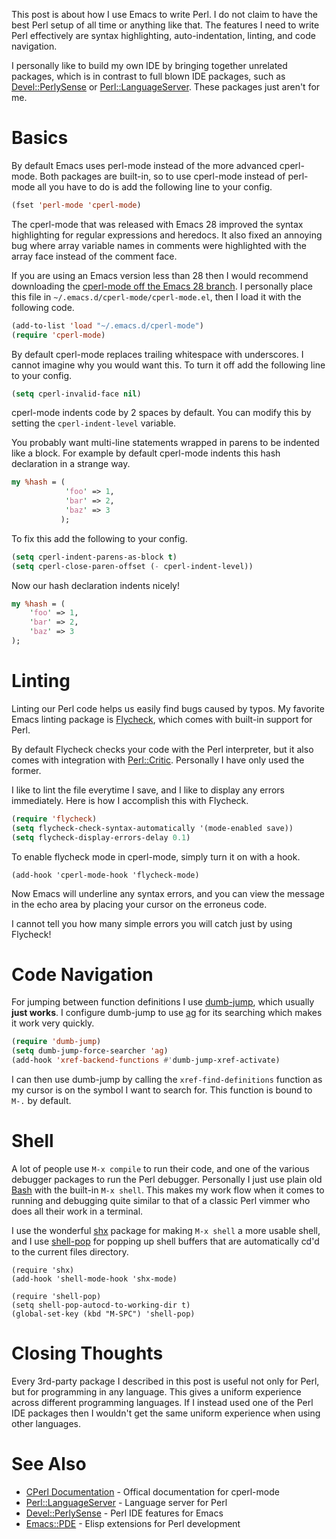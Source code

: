 This post is about how I use Emacs to write Perl. I do not claim to have the best Perl setup of all time or anything like that. The features I need to write Perl effectively are syntax highlighting, auto-indentation, linting, and code navigation.

I personally like to build my own IDE by bringing together unrelated packages, which is in contrast to full blown IDE packages, such as [Devel::PerlySense](https://metacpan.org/pod/Devel::PerlySense) or [Perl::LanguageServer](https://metacpan.org/pod/Perl::LanguageServer). These packages just aren't for me.


<a id="orga25e1f5"></a>

# Basics

By default Emacs uses perl-mode instead of the more advanced cperl-mode. Both packages are built-in, so to use cperl-mode instead of perl-mode all you have to do is add the following line to your config.

```lisp
(fset 'perl-mode 'cperl-mode)
```

The cperl-mode that was released with Emacs 28 improved the syntax highlighting for regular expressions and heredocs. It also fixed an annoying bug where array variable names in comments were highlighted with the array face instead of the comment face.

If you are using an Emacs version less than 28 then I would recommend downloading the [cperl-mode off the Emacs 28 branch](https://github.com/emacs-mirror/emacs/blob/emacs-28/lisp/progmodes/cperl-mode.el). I personally place this file in `~/.emacs.d/cperl-mode/cperl-mode.el`, then I load it with the following code.

```lisp
(add-to-list 'load "~/.emacs.d/cperl-mode")
(require 'cperl-mode)
```

By default cperl-mode replaces trailing whitespace with underscores. I cannot imagine why you would want this. To turn it off add the following line to your config.

```lisp
(setq cperl-invalid-face nil)
```

cperl-mode indents code by 2 spaces by default. You can modify this by setting the `cperl-indent-level` variable.

You probably want multi-line statements wrapped in parens to be indented like a block. For example by default cperl-mode indents this hash declaration in a strange way.

```perl
my %hash = (
            'foo' => 1,
            'bar' => 2,
            'baz' => 3
           );
```
To fix this add the following to your config.

```lisp
(setq cperl-indent-parens-as-block t)
(setq cperl-close-paren-offset (- cperl-indent-level))
```

Now our hash declaration indents nicely!

```perl
my %hash = (
    'foo' => 1,
    'bar' => 2,
    'baz' => 3
);
```

<a id="org3c40091"></a>

# Linting

Linting our Perl code helps us easily find bugs caused by typos. My favorite Emacs linting package is [Flycheck](https://www.flycheck.org/en/latest/), which comes with built-in support for Perl.

By default Flycheck checks your code with the Perl interpreter, but it also comes with integration with [Perl::Critic](https://metacpan.org/pod/Perl::Critic). Personally I have only used the former.

I like to lint the file everytime I save, and I like to display any errors immediately. Here is how I accomplish this with Flycheck.

```lisp
(require 'flycheck)
(setq flycheck-check-syntax-automatically '(mode-enabled save))
(setq flycheck-display-errors-delay 0.1)
```

To enable flycheck mode in cperl-mode, simply turn it on with a hook.

```
(add-hook 'cperl-mode-hook 'flycheck-mode)
```

Now Emacs will underline any syntax errors, and you can view the message in the echo area by placing your cursor on the erroneus code.

I cannot tell you how many simple errors you will catch just by using Flycheck!


<a id="org063479d"></a>

# Code Navigation

For jumping between function definitions I use [dumb-jump](https://github.com/jacktasia/dumb-jump), which usually **just works**. I configure dumb-jump to use [ag](https://github.com/ggreer/the_silver_searcher) for its searching which makes it work very quickly.

```lisp
(require 'dumb-jump)
(setq dumb-jump-force-searcher 'ag)
(add-hook 'xref-backend-functions #'dumb-jump-xref-activate)
```

I can then use dumb-jump by calling the `xref-find-definitions` function as my cursor is on the symbol I want to search for. This function is bound to `M-.` by default.


<a id="orgde68f03"></a>

# Shell

A lot of people use `M-x compile` to run their code, and one of the various debugger packages to run the Perl debugger. Personally I just use plain old [Bash](https://www.gnu.org/software/bash/) with the built-in `M-x shell`. This makes my work flow when it comes to running and debugging quite similar to that of a classic Perl vimmer who does all their work in a terminal.

I use the wonderful [shx](https://github.com/riscy/shx-for-emacs) package for making `M-x shell` a more usable shell, and I use [shell-pop](https://github.com/kyagi/shell-pop-el) for popping up shell buffers that are automatically cd'd to the current files directory.

```
(require 'shx)
(add-hook 'shell-mode-hook 'shx-mode)

(require 'shell-pop)
(setq shell-pop-autocd-to-working-dir t)
(global-set-key (kbd "M-SPC") 'shell-pop)
```

<a id="org3936e96"></a>

# Closing Thoughts

Every 3rd-party package I described in this post is useful not only for Perl, but for programming in any language. This gives a uniform experience across different programming languages. If I instead used one of the Perl IDE packages then I wouldn't get the same uniform experience when using other languages.


<a id="orgd51f8f0"></a>

# See Also

-   [CPerl Documentation](https://www.emacswiki.org/emacs/CPerlMode)  - Offical documentation for cperl-mode
-   [Perl::LanguageServer](https://metacpan.org/pod/Perl::LanguageServer) - Language server for Perl
-   [Devel::PerlySense](https://metacpan.org/pod/Devel::PerlySense)    - Perl IDE features for Emacs
-   [Emacs::PDE](https://metacpan.org/pod/Emacs::PDE)           - Elisp extensions for Perl development

